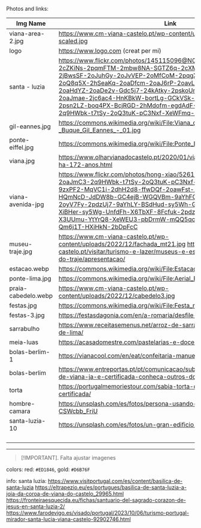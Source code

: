Photos and links:

| Img Name            | Link                                                                                                                                                                                                                                                                                                                                                                                                                                                                |
|---------------------|---------------------------------------------------------------------------------------------------------------------------------------------------------------------------------------------------------------------------------------------------------------------------------------------------------------------------------------------------------------------------------------------------------------------------------------------------------------------|
| viana-area-2.jpg    | https://www.cm-viana-castelo.pt/wp-content/uploads/2023/07/DJI_0529-scaled.jpg                                                                                                                                                                                                                                                                                                                                                                                      |
| logo                | https://www.logo.com (creat per mi)                                                                                                                                                                                                                                                                                                                                                                                                                                 |
| santa - luzia       | https://www.flickr.com/photos/145115096@N02/45942106962/in/photolist-2cZKiNs-2pqmFTM-2mbw8NA-SGTZ6q-2cXMJPs-2nGT3RJ-2oP8TvM-2jBwsSF-2oJuhGy-2oJvVEP-2oMfCoM-2pqgXke-2jBwsRD-2nt2p8D-2oQ8q5X-2hSeaKq-2oaDfcm-2oaJ6rP-2oavLLf-2oaHeyS-2oavM9u-2oaHdYZ-2oaDe2v-Gdc5j7-24kAtky-2pskoUm-9qARzu-VMSbqD-2oaJmae-2jc6ac4-HnKBkW-bortLg-GCkVSk-EovEDi-2oyV7HT-X3UXuJ-2psn2LZ-boq4PX-BcjRGD-2hMdofm-egdAdF-2oaJ6yh-2oaJmC3-2q9HWbk-t7tSy-2oQ3tuK-pC3Nxf-XeWFmq-21Qy6ub-9zxPF2 |
| gil-eannes.jpg      | https://commons.wikimedia.org/wiki/File:Viana_do_Castelo_-_Buque_Gil_Eannes_-_01.jpg                                                                                                                                                                                                                                                                                                                                                                                |
| ponte-eiffel.jpg    | https://commons.wikimedia.org/wiki/File:Ponte_Eiffel_em_Viana_do_Castelo.jpg                                                                                                                                                                                                                                                                                                                                                                                        |
| viana.jpg           | https://www.olharvianadocastelo.pt/2020/01/viana-do-castelo-e-cidade-ha-172-anos.html                                                                                                                                                                                                                                                                                                                                                                               |
| viana-avenida-jpg   | https://www.flickr.com/photos/hong-xiao/52618653978/in/photolist-2oaJmC3-2q9HWbk-t7tSy-2oQ3tuK-pC3Nxf-XeWFmq-21Qy6ub-9zxPF2-MqVC1i-2dhH2d8-ffwDQf-2oawFst-2oarPiF-2oaJmjh-ffwDYs-HQmNcD-JdDW8b-GC4ejB-WGQVBm-9aYhFC-9aYhyU-Uit4FE-HXiHqC-2oyV7Fy-2pdzUj7-9aYhLY-BSdHud-sy5Wh-G5MUby-7BSr8Y-24LWYGh-XiBHer-sy5Wg-UnfdFh-X6TbXF-8Fcfuk-2pdzUjh-2iGGiwR-U346WW-X3UUmu-YtYrQ8-XeWEU3-pbDrmW-mQQ5qc-aPeDHn-8uFF1T-wVxhaL-Qm6j1T-HXiHkN-2bDpFcC                           |
| museu-traje.jpg     | https://www.cm-viana-castelo.pt/wp-content/uploads/2022/12/fachada_mt21.jpg https://www.cm-viana-castelo.pt/visitar/turismo-e-lazer/museus-e-espacos-museologicos/museu-do-traje/apresentacao/                                                                                                                                                                                                                                                                      |
| estacao.webp        | https://commons.wikimedia.org/wiki/File:Estacao_Comboio_Viana_Castelo.JPG                                                                                                                                                                                                                                                                                                                                                                                           |
| ponte-lima.jpg      | https://commons.wikimedia.org/wiki/File:Aerial_Ponte_de_Lima.jpg                                                                                                                                                                                                                                                                                                                                                                                                    |
| praia-cabedelo.webp | https://www.cm-viana-castelo.pt/wp-content/uploads/2022/12/cabedelo3.jpg                                                                                                                                                                                                                                                                                                                                                                                            |
| festas.jpg          | https://commons.wikimedia.org/wiki/File:Festa_no_chafariz.jpg                                                                                                                                                                                                                                                                                                                                                                                                       |
| festas-3.jpg        | https://festasdagonia.com/en/a-romaria/desfile-da-mordomia/                                                                                                                                                                                                                                                                                                                                                                                                         |
| sarrabulho          | https://www.receitasemenus.net/arroz-de-sarrabulho-a-moda-de-ponte-de-lima/                                                                                                                                                                                                                                                                                                                                                                                         |
| meia-luas           | https://acasadomestre.com/pastelarias-e-doces-de-viana/                                                                                                                                                                                                                                                                                                                                                                                                             |
| bolas-berlim-1      | https://vianacool.com/en/eat/confeitaria-manuel-natario                                                                                                                                                                                                                                                                                                                                                                                                             |
| bolas-berlim        | https://www.entreportas.pt/pt/comunicacao/sublime-blog/2021/11/02/torta-de-viana-ja-e-certificada-conheca-outros-doces-da-cidade                                                                                                                                                                                                                                                                                                                                    |
| torta               | https://portugalmemoriestour.com/sabia-torta-de-viana-deliciosa-agora-certificada/                                                                                                                                                                                                                                                                                                                                                                                  |
| hombre-camara       | https://unsplash.com/es/fotos/persona-usando-la-camara-plegable-CSWcbb_FriU                                                                                                                                                                                                                                                                                                                                                                                         |
| santa-luzia-10      | https://unsplash.com/es/fotos/un-gran-edificio-de-piedra-CffeVaem-U0                                                                                                                                                                                                                                                                                                                                                                                                                                                                    |
|                     |                                                                                                                                                                                                                                                                                                                                                                                                                                                                     |
|                     |                                                                                                                                                                                                                                                                                                                                                                                                                                                                     |
|                     |                                                                                                                                                                                                                                                                                                                                                                                                                                                                     |
|                     |                                                                                                                                                                                                                                                                                                                                                                                                                                                                     |

___
> [!IMPORTANT].
> Falta ajustar imagenes


colors: red: `#ED1846`, gold: `#D6B76F`


info: santa luzia: https://www.visitportugal.com/es/content/basilica-de-santa-luzia
https://eltrapezio.eu/es/portugues/basilica-de-santa-luzia-a-joia-da-coroa-de-viana-do-castelo_29965.html
https://fronteiraesquecida.eu/fichas/santuario-del-sagrado-corazon-de-jesus-en-santa-luzia-2/
https://www.farodevigo.es/visado/portugal/2023/10/06/turismo-portugal-mirador-santa-lucia-viana-castelo-92902746.html